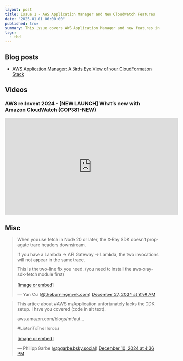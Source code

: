 ```yaml
---
layout: post
title: Issue 1 - AWS Application Manager and New CloudWatch Features
date: "2025-01-01 06:00:00"
published: true
summary: This issue covers AWS Application Manager and new features in Amazon CloudWatch launched at re:invent.
tags:
  - tbd
---
```



## Blog posts

* [AWS Application Manager: A Birds Eye View of your CloudFormation Stack](https://juinquok.medium.com/aws-application-manager-a-birds-eye-view-of-your-cloudformation-stack-4370beff4f7c)

## Videos

### AWS re:Invent 2024 - [NEW LAUNCH] What’s new with Amazon CloudWatch (COP381-NEW)

<iframe width="560" height="315" src="https://www.youtube.com/embed/WrNBOx0yduE?si=fyGrLnco3Ln0P1T_" title="YouTube video player" frameborder="0" allow="accelerometer; autoplay; clipboard-write; encrypted-media; gyroscope; picture-in-picture; web-share" referrerpolicy="strict-origin-when-cross-origin" allowfullscreen></iframe>

<!-- ## Tools -->
## Misc

<blockquote class="bluesky-embed" data-bluesky-uri="at://did:plc:dtdgmfaxl7fosnlnda74tp2o/app.bsky.feed.post/3lebjavrnck2j" data-bluesky-cid="bafyreiheymrqvk465hy33xndaknsjnkkheanzucuet5tnofk7p2wjim4ui"><p lang="en">When you use fetch in Node 20 or later, the X-Ray SDK doesn&#x27;t propagate trace headers downstream.

If you have a Lambda -&gt; API Gateway -&gt; Lambda, the two invocations will not appear in the same trace.

This is the two-line fix you need. (you need to install the aws-xray-sdk-fetch module first)<br><br><a href="https://bsky.app/profile/did:plc:dtdgmfaxl7fosnlnda74tp2o/post/3lebjavrnck2j?ref_src=embed">[image or embed]</a></p>&mdash; Yan Cui (<a href="https://bsky.app/profile/did:plc:dtdgmfaxl7fosnlnda74tp2o?ref_src=embed">@theburningmonk.com</a>) <a href="https://bsky.app/profile/did:plc:dtdgmfaxl7fosnlnda74tp2o/post/3lebjavrnck2j?ref_src=embed">December 27, 2024 at 8:56 AM</a></blockquote><script async src="https://embed.bsky.app/static/embed.js" charset="utf-8"></script>

<blockquote class="bluesky-embed" data-bluesky-uri="at://did:plc:2off3grpe3yr55sagqn7dpvn/app.bsky.feed.post/3lcxkzp2s5c2t" data-bluesky-cid="bafyreiguuq2u7mvs774u6ousf4dsvco24r6kl7lfmlmog2ozc6ydfkpg74"><p lang="en">This article about #AWS myApplication unfortunately lacks the CDK setup. I have you covered (code in alt text).

aws.amazon.com/blogs/mt/aut... 

#ListenToTheHeroes<br><br><a href="https://bsky.app/profile/did:plc:2off3grpe3yr55sagqn7dpvn/post/3lcxkzp2s5c2t?ref_src=embed">[image or embed]</a></p>&mdash; Philipp Garbe (<a href="https://bsky.app/profile/did:plc:2off3grpe3yr55sagqn7dpvn?ref_src=embed">@pgarbe.bsky.social</a>) <a href="https://bsky.app/profile/did:plc:2off3grpe3yr55sagqn7dpvn/post/3lcxkzp2s5c2t?ref_src=embed">December 10, 2024 at 4:36 PM</a></blockquote><script async src="https://embed.bsky.app/static/embed.js" charset="utf-8"></script>

